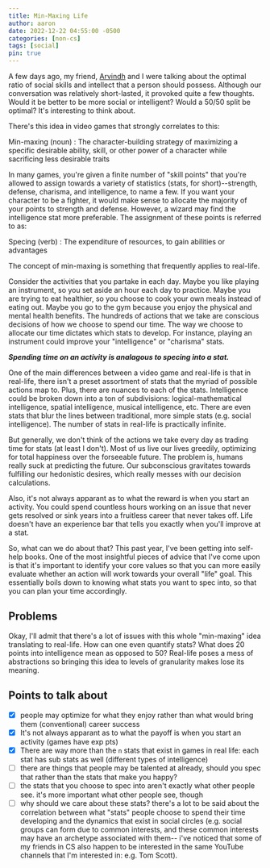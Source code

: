 ```yaml
---
title: Min-Maxing Life
author: aaron
date: 2022-12-22 04:55:00 -0500
categories: [non-cs]
tags: [social]
pin: true
---
```


A few days ago, my friend, [Arvindh](https://arvindh-manian.github.io/ "Arvindh's Blog") and I were talking about the optimal ratio of social skills and intellect that a person should possess. Although our conversation was relatively short-lasted, it provoked quite a few thoughts. Would it be better to be more social or intelligent? Would a 50/50 split be optimal? It's interesting to think about.

There's this idea in video games that strongly correlates to this:

Min-maxing (noun)
: The character-building strategy of maximizing a specific desirable ability, skill, or other power of a character while sacrificing less desirable traits

In many games, you're given a finite number of "skill points" that you're allowed to assign towards a variety of statistics (stats, for short)--strength, defense, charisma, and intelligence, to name a few. If you want your character to be a fighter, it would make sense to allocate the majority of your points to strength and defense. However, a wizard may find the intelligence stat more preferable. The assignment of these points is referred to as:

Specing (verb)
: The expenditure of resources, to gain abilities or advantages

The concept of min-maxing is something that frequently applies to real-life.

Consider the activities that you partake in each day. Maybe you like playing an instrument, so you set aside an hour each day to practice. Maybe you are trying to eat healthier, so you choose to cook your own meals instead of eating out. Maybe you go to the gym because you enjoy the physical and mental health benefits. The hundreds of actions that we take are conscious decisions of how we choose to spend our time. The way we choose to allocate our time dictates which stats to develop. For instance, playing an instrument could improve your "intelligence" or "charisma" stats.

**_Spending time on an activity is analagous to specing into a stat._**

One of the main differences between a video game and real-life is that in real-life, there isn't a preset assortment of stats that the myriad of possible actions map to. Plus, there are nuances to each of the stats. Intelligence could be broken down into a ton of subdivisions: logical-mathematical intelligence, spatial intelligence, musical intelligence, etc. There are even stats that blur the lines between traditional, more simple stats (e.g. social intelligence). The number of stats in real-life is practically infinite.

But generally, we don't think of the actions we take every day as trading time for stats (at least I don't). Most of us live our lives greedily, optimizing for total happiness over the forseeable future. The problem is, humans really suck at predicting the future. Our subconscious gravitates towards fulfilling our hedonistic desires, which really messes with our decision calculations. 

Also, it's not always apparant as to what the reward is when you start an activity. You could spend countless hours working on an issue that never gets resolved or sink years into a fruitless career that never takes off. Life doesn't have an experience bar that tells you exactly when you'll improve at a stat. 

So, what can we do about that? This past year, I've been getting into self-help books. One of the most insightful pieces of advice that I've come upon is that it's important to identify your core values so that you can more easily evaluate whether an action will work towards your overall "life" goal. This essentially boils down to knowing what stats you want to spec into, so that you can plan your time accordingly.


## Problems

Okay, I'll admit that there's a lot of issues with this whole "min-maxing" idea translating to real-life. How can one even quantify stats? What does 20 points into intelligence mean as opposed to 50? Real-life poses a mess of abstractions so bringing this idea to levels of granularity makes lose its meaning.


## Points to talk about
- [X] people may optimize for what they enjoy rather than what would bring them (conventional) career success
- [X] It's not always apparant as to what the payoff is when you start an activity (games have exp pts)
- [X] There are way more than the `n` stats that exist in games in real life: each stat has sub stats as well (different types of intelligence)
- [ ] there are things that people may be talented at already, should you spec that rather than the stats that make you happy?
- [ ] the stats that you choose to spec into aren't exactly what other people see. it's more important what other people see, though
- [ ] why should we care about these stats? there's a lot to be said about the correlation between what "stats" people choose to spend their time developing and the dynamics that exist in social circles (e.g. social groups can form due to common interests, and these common interests may have an archetype associated with them-- i've noticed that some of my friends in CS also happen to be interested in the same YouTube channels that I'm interested in: e.g. Tom Scott).